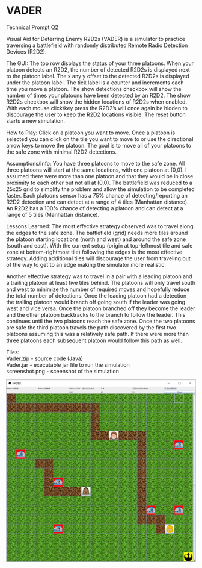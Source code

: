 # VADER
Technical Prompt Q2

Visual Aid for Deterring Enemy R2D2s (VADER) is a simulator to practice traversing a battlefield with randomly distributed Remote Radio Detection Devices (R2D2).  

The GUI:
The top row displays the status of your three platoons.  When your platoon detects an R2D2, the number of detected R2D2s is displayed next to the platoon label.  The x any y offset to the detected R2D2s is displayed under the platoon label.  The tick label is a counter and increments each time you move a platoon.  The show detections checkbox will show the number of times your platoons have been detected by an R2D2.  The show R2D2s checkbox will show the hidden locations of R2D2s when enabled.  With each mouse click/key press the R2D2’s will once again be hidden to discourage the user to keep the R2D2 locations visible.  The reset button starts a new simulation.

How to Play:
Click on a platoon you want to move.  Once a platoon is selected you can click on the tile you want to move to or use the directional arrow keys to move the platoon.  The goal is to move all of your platoons to the safe zone with minimal R2D2 detections.

Assumptions/Info:
You have three platoons to move to the safe zone.  All three platoons will start at the same locations, with one platoon at (0,0).  I assumed there were more than one platoon and that they would be in close proximity to each other but not all at (0,0).  The battlefield was reduced to a 25x25 grid to simplify the problem and allow the simulation to be completed faster. Each platoons sensor has a 75% chance of detecting/reporting an R2D2 detection and can detect at a range of 4 tiles (Manhattan distance).  An R2D2 has a 100% chance of detecting a platoon and can detect at a range of 5 tiles (Manhattan distance).

Lessons Learned:
The most effective strategy observed was to travel along the edges to the safe zone.  The battlefield (grid) needs more tiles around the platoon starting locations (north and west) and around the safe zone (south and east).  With the current setup (origin at top-leftmost tile and safe zone at bottom-rightmost tile) following the edges is the most effective strategy.  Adding additional tiles will discourage the user from traveling out of the way to get to an edge making the simulator more realistic.  

Another effective strategy was to travel in a pair with a leading platoon and a trailing platoon at least five tiles behind.  The platoons will only travel south and west to minimize the number of required moves and hopefully reduce the total number of detections.  Once the leading platoon had a detection the trailing platoon would branch off going south if the leader was going west and vice versa.  Once the platoon branched off they become the leader and the other platoon backtracks to the branch to follow the leader.  This continues until the two platoons reach the safe zone.  Once the two platoons are safe the third platoon travels the path discovered by the first two platoons assuming this was a relatively safe path.  If there were more than three platoons each subsequent platoon would follow this path as well.

Files:  
Vader.zip - source code (Java)  
Vader.jar - executable jar file to run the simulation  
screenshot.png - sceenshot of the simulation

![Test Image 4](https://github.com/welctb01/VADER/blob/master/screenshot.PNG)
